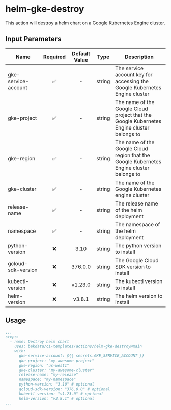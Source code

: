 # helm-gke-destroy

This action will destroy a helm chart on a Google Kubernetes Engine cluster.

## Input Parameters

| Name                | Required | Default Value |  Type  | Description                                                                               |
|---------------------|:--------:|:-------------:|:------:|-------------------------------------------------------------------------------------------|
| gke-service-account |    ✅     |       -       | string | The service account key for accessing the Google Kubernetes Engine cluster                |
| gke-project         |    ✅     |       -       | string | The name of the Google Cloud project that the Google Kubernetes Engine cluster belongs to |
| gke-region          |    ✅     |       -       | string | The name of the Google Cloud region that the Google Kubernetes Engine cluster belongs to  |
| gke-cluster         |    ✅     |       -       | string | The name of the Google Kubernetes engine cluster                                          |
| release-name        |    ✅     |       -       | string | The release name of the helm deployment                                                   |
| namespace           |    ✅     |       -       | string | The namespace of the helm deployment                                                      |
| python-version      |    ❌     |     3.10      | string | The python version to install                                                             |
| gcloud-sdk-version  |    ❌     |    376.0.0    | string | The Google Cloud SDK version to install                                                   |
| kubectl-version     |    ❌     |    v1.23.0    | string | The kubectl version to install                                                            |
| helm-version        |    ❌     |    v3.8.1     | string | The helm version to install                                                               |

## Usage

```yaml
...
steps:
  - name: Destroy helm chart
    uses: bakdata/ci-templates/actions/helm-gke-destroy@main
    with:
      gke-service-account: ${{ secrets.GKE_SERVICE_ACCOUNT }}
      gke-project: "my-awesome-project"
      gke-region: "us-west1"
      gke-cluster: "my-awesome-cluster"
      release-name: "my-release"
      namespace: "my-namespace"
      python-version: "3.10" # optional
      gcloud-sdk-version: "376.0.0" # optional
      kubectl-version: "v1.23.0" # optional
      helm-version: "v3.8.1" # optional
...
```

